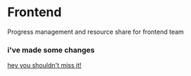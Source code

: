 # Frontend
Progress management and resource share for frontend team
### i've made some changes
[hey you shouldn't miss it!](https://www.youtube.com/watch?v=ukYSRu4k0gs)

